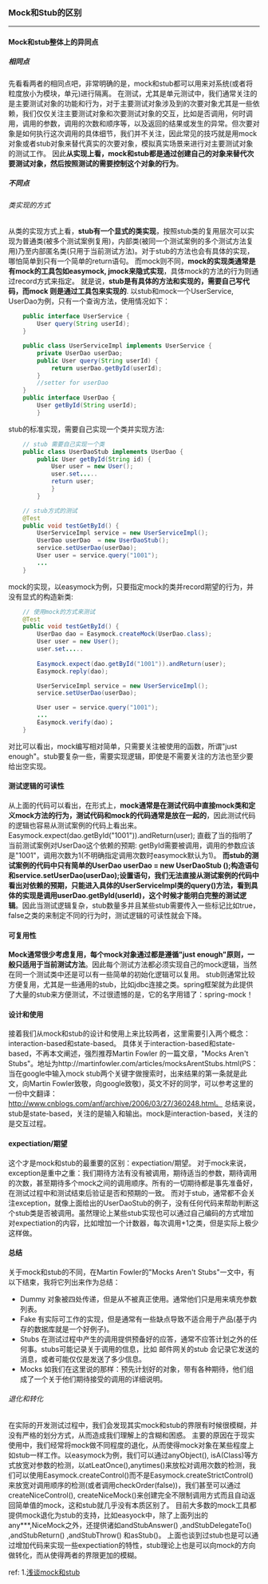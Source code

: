 ### Mock和Stub的区别

***

#### Mock和stub整体上的异同点

##### 相同点

先看看两者的相同点吧，非常明确的是，mock和stub都可以用来对系统(或者将粒度放小为模块，单元)进行隔离。
在测试，尤其是单元测试中，我们通常关注的是主要测试对象的功能和行为，对于主要测试对象涉及到的次要对象尤其是一些依赖，我们仅仅关注主要测试对象和次要测试对象的交互，比如是否调用，何时调用，调用的参数，调用的次数和顺序等，以及返回的结果或发生的异常。但次要对象是如何执行这次调用的具体细节，我们并不关注，因此常见的技巧就是用mock对象或者stub对象来替代真实的次要对象，模拟真实场景来进行对主要测试对象的测试工作。
因此**从实现上看，mock和stub都是通过创建自己的对象来替代次要测试对象，然后按照测试的需要控制这个对象的行为**。



##### 不同点
###### 类实现的方式
从类的实现方式上看，**stub有一个显式的类实现**，按照stub类的复用层次可以实现为普通类(被多个测试案例复用)，内部类(被同一个测试案例的多个测试方法复用)乃至内部匿名类(只用于当前测试方法)。对于stub的方法也会有具体的实现，哪怕简单到只有一个简单的return语句。
而mock则不同，**mock的实现类通常是有mock的工具包如easymock, jmock来隐式实现**，具体mock的方法的行为则通过record方式来指定。
就是说，**stub是有具体的方法和实现的，需要自己写代码，而mock 则是通过工具包来实现的**.
以stub和mock一个UserService, UserDao为例，只有一个查询方法，使用情况如下：

```java
	public interface UserService {
		User query(String userId);
	}

	public class UserServiceImpl implements UserService {
		private UserDao userDao; 
        public User query(String userId) {
			return userDao.getById(userId);
		}
		//setter for userDao
	}
	public interface UserDao {
		User getById(String userId);
		}
```
stub的标准实现，需要自己实现一个类并实现方法:
```java
	// stub 需要自己实现一个类
	public class UserDaoStub implements UserDao {
		public User getById(String id) {
			User user = new User();
			user.set.....
			return user;
			}
		}

	// stub方式的测试
	@Test
	public void testGetById() {
		UserServiceImpl service = new UserServiceImpl();
		UserDao userDao  = new UserDaoStub();
		service.setUserDao(userDao);
		User user = service.query("1001");
		...
	}
```
mock的实现，以easymock为例，只要指定mock的类并record期望的行为，并没有显式的构造新类:

```java
    // 使用mock的方式来测试
	@Test
    public void testGetById() {
        UserDao dao = Easymock.createMock(UserDao.class);
        User user = new User();
        user.set.....
        
        Easymock.expect(dao.getById("1001")).andReturn(user);
        Easymock.reply(dao);

        UserServiceImpl service = new UserServiceImpl();
        service.setUserDao(userDao);

        User user = service.query("1001");
        ...
        Easymock.verify(dao)；
    }
```
对比可以看出，mock编写相对简单，只需要关注被使用的函数，所谓"just enough"。stub要复杂一些，需要实现逻辑，即使是不需要关注的方法也至少要给出空实现。



#### 测试逻辑的可读性
从上面的代码可以看出，在形式上，**mock通常是在测试代码中直接mock类和定义mock方法的行为，测试代码和mock的代码通常是放在一起的**，因此测试代码的逻辑也容易从测试案例的代码上看出来。Easymock.expect(dao.getById("1001")).andReturn(user); 直截了当的指明了当前测试案例对UserDao这个依赖的预期: getById需要被调用，调用的参数应该是"1001"，调用次数为1(不明确指定调用次数时easymock默认为1)。
**而stub的测试案例的代码中只有简单的UserDao userDao  = new UserDaoStub ();构造语句和service.setUserDao(userDao);设置语句，我们无法直接从测试案例的代码中看出对依赖的预期，只能进入具体的UserServiceImpl类的query()方法，看到具体的实现是调用userDao.getById(userId)，这个时候才能明白完整的测试逻辑**。因此当测试逻辑复杂，stub数量多并且某些stub需要传入一些标记比如true，false之类的来制定不同的行为时，测试逻辑的可读性就会下降。



#### 可复用性
**Mock通常很少考虑复用，每个mock对象通过都是遵循"just enough"原则，一般只适用于当前测试方法**。因此每个测试方法都必须实现自己的mock逻辑，当然在同一个测试类中还是可以有一些简单的初始化逻辑可以复用。
stub则通常比较方便复用，尤其是一些通用的stub，比如jdbc连接之类。spring框架就为此提供了大量的stub来方便测试，不过很遗憾的是，它的名字用错了：spring-mock！



#### 设计和使用
接着我们从mock和stub的设计和使用上来比较两者，这里需要引入两个概念：interaction-based和state-based。
具体关于interaction-based和state-based，不再本文阐述，强烈推荐Martin Fowler 的一篇文章，"Mocks Aren't Stubs"。地址为http://martinfowler.com/articles/mocksArentStubs.html(PS：当在google中输入mock stub两个关键字做搜索时，出来结果的第一条就是此文，向Martin Fowler致敬，向google致敬)，英文不好的同学，可以参考这里的一份中文翻译：http://www.cnblogs.com/anf/archive/2006/03/27/360248.html。
总结来说，stub是state-based，关注的是输入和输出。mock是interaction-based，关注的是交互过程。



#### expectiation/期望
这个才是mock和stub的最重要的区别：expectiation/期望。
对于mock来说，exception是重中之重：我们期待方法有没有被调用，期待适当的参数，期待调用的次数，甚至期待多个mock之间的调用顺序。所有的一切期待都是事先准备好，在测试过程中和测试结束后验证是否和预期的一致。
而对于stub，通常都不会关注exception，就像上面给出的UserDaoStub的例子，没有任何代码来帮助判断这个stub类是否被调用。虽然理论上某些stub实现也可以通过自己编码的方式增加对expectiation的内容，比如增加一个计数器，每次调用+1之类，但是实际上极少这样做。 



#### 总结
关于mock和stub的不同，在Martin Fowler的"Mocks Aren't Stubs"一文中，有以下结束，我将它列出来作为总结：
- Dummy 
 对象被四处传递，但是从不被真正使用。通常他们只是用来填充参数列表。
- Fake 
 有实际可工作的实现，但是通常有一些缺点导致不适合用于产品(基于内存的数据库就是一个好例子)。
- Stubs 
 在测试过程中产生的调用提供预备好的应答，通常不应答计划之外的任何事。stubs可能记录关于调用的信息，比如 邮件网关的stub 会记录它发送的消息，或者可能仅仅是发送了多少信息。
- Mocks 
 如我们在这里说的那样：预先计划好的对象，带有各种期待，他们组成了一个关于他们期待接受的调用的详细说明。

###### 退化和转化
在实际的开发测试过程中，我们会发现其实mock和stub的界限有时候很模糊，并没有严格的划分方式，从而造成我们理解上的含糊和困惑。
主要的原因在于现实使用中，我们经常将mock做不同程度的退化，从而使得mock对象在某些程度上如stub一样工作。以easymock为例，我们可以通过anyObject(), isA(Class)等方式放宽对参数的检测，以atLeatOnce(),anytimes()来放松对调用次数的检测，我们可以使用Easymock.createControl()而不是Easymock.createStrictControl()来放宽对调用顺序的检测(或者调用checkOrder(false))，我们甚至可以通过createNiceControl(), createNiceMock()来创建完全不限制调用方式而且自动返回简单值的mock，这和stub就几乎没有本质区别了。
目前大多数的mock工具都提供mock退化为stub的支持，比如easyock中，除了上面列出的any\*\*\*,NiceMock之外，还提供诸如andStubAnswer() ,andStubDelegateTo() ,andStubReturn() ,andStubThrow() 和asStub()。
上面也谈到过stub也是可以通过增加代码来实现一些expectiation的特性，stub理论上也是可以向mock的方向做转化，而从使得两者的界限更加的模糊。



ref:
1.[浅谈mock和stub](http://www.blogjava.net/aoxj/archive/2010/08/26/329975.html)